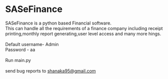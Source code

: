 # SASeFinance
SASeFinance is a python based Financial software.<br>This can handle all the requirements of a finance company including receipt printing,monthly report generating,user level access and many more hings.
<br><br>Default username- Admin
<br>Password - aa
<br><br>Run main.py
<br><br>send bug reports to shanaka95@gmail.com
